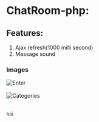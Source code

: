 # ChatRoom-php:
## Features:
1) Ajax refresh(1000 milli second)
2) Message sound

### Images
![Enter](https://github.com/sarthaksadh01/ChatRoom-php/blob/master/ScreenShots/Screen%20Shot%202018-09-06%20at%205.52.29%20PM.png)<br><br>
![Categories](https://github.com/sarthaksadh01/ChatRoom-php/blob/master/ScreenShots/Screen%20Shot%202018-09-06%20at%205.52.20%20PM.png)<br><bR>
  
  hiii

